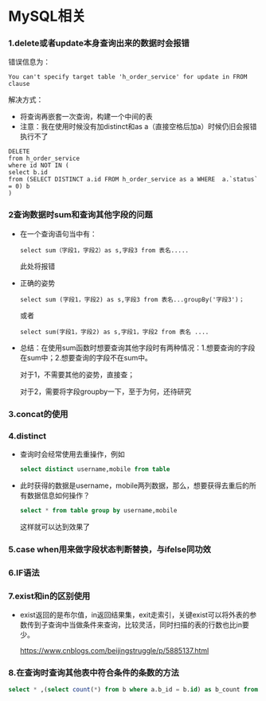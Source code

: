 # MySQL相关

### 1.delete或者update本身查询出来的数据时会报错

错误信息为：

```mysql
You can't specify target table 'h_order_service' for update in FROM clause
```

解决方式：

* 将查询再嵌套一次查询，构建一个中间的表
* 注意：我在使用时候没有加distinct和as a（直接空格后加a）时候仍旧会报错执行不了

```mysql
DELETE
from h_order_service 
where id NOT IN (
select b.id
from (SELECT DISTINCT a.id FROM h_order_service as a WHERE  a.`status` = 0) b
)
```

### 2查询数据时sum和查询其他字段的问题

* 在一个查询语句当中有：

  ```mysql
  select sum（字段1，字段2）as s,字段3 from 表名.....
  ```

  此处将报错

* 正确的姿势

  ```mysql
  select sum (字段1，字段2) as s,字段3 from 表名...groupBy('字段3')；
  ```

  或者

  ```mysql
  select sum(字段1，字段2) as s,字段1，字段2 from 表名 ....
  ```

* 总结：在使用sum函数时想要查询其他字段时有两种情况：1.想要查询的字段在sum中；2.想要查询的字段不在sum中。

  对于1，不需要其他的姿势，直接查；

  对于2，需要将字段groupby一下，至于为何，还待研究

### 3.concat的使用

### 4.distinct

* 查询时会经常使用去重操作，例如

  ```sql
  select distinct username,mobile from table 
  ```

* 此时获得的数据是username，mobile两列数据，那么，想要获得去重后的所有数据信息如何操作？

  ```sql
  select * from table group by username,mobile
  ```

  这样就可以达到效果了

### 5.case when用来做字段状态判断替换，与ifelse同功效

### 6.IF语法

### 7.exist和in的区别使用

* exist返回的是布尔值，in返回结果集，exit走索引，关键exist可以将外表的参数传到子查询中当做条件来查询，比较灵活，同时扫描的表的行数也比in要少。

  https://www.cnblogs.com/beijingstruggle/p/5885137.html

### 8.在查询时查询其他表中符合条件的条数的方法

```sql
select * ,(select count(*) from b where a.b_id = b.id) as b_count from a
```

